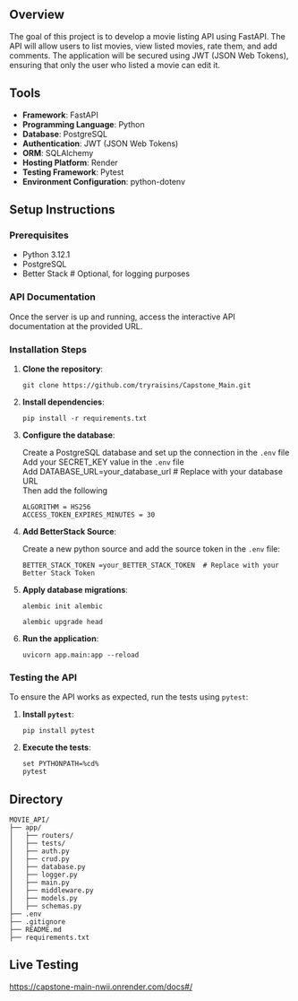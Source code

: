 ## Overview

The goal of this project is to develop a movie listing API using FastAPI. The API will allow users to list movies, view listed movies, rate them, and add comments. The application will be secured using JWT (JSON Web Tokens), ensuring that only the user who listed a movie can edit it.

## Tools

- **Framework**: FastAPI
- **Programming Language**: Python
- **Database**: PostgreSQL
- **Authentication**: JWT (JSON Web Tokens)
- **ORM**: SQLAlchemy
- **Hosting Platform**: Render
- **Testing Framework**: Pytest
- **Environment Configuration**: python-dotenv

## Setup Instructions

### Prerequisites

- Python 3.12.1
- PostgreSQL
- Better Stack # Optional, for logging purposes

### API Documentation

Once the server is up and running, access the interactive API documentation at the provided URL.

### Installation Steps

1.  **Clone the repository**:

    ```
    git clone https://github.com/tryraisins/Capstone_Main.git
    ```

2.  **Install dependencies**:

    ```
    pip install -r requirements.txt
    ```

3.  **Configure the database**:

    Create a PostgreSQL database and set up the connection in the `.env` file\
    Add your SECRET_KEY value in the `.env` file\
    Add DATABASE_URL=your_database_url # Replace with your database URL\
    Then add the following

    ```
    ALGORITHM = HS256
    ACCESS_TOKEN_EXPIRES_MINUTES = 30
    ```

4.  **Add BetterStack Source**:

    Create a new python source and add the source token in the `.env` file:

    ```
    BETTER_STACK_TOKEN =your_BETTER_STACK_TOKEN  # Replace with your Better Stack Token
    ```

5.  **Apply database migrations**:

    ```
    alembic init alembic

    alembic upgrade head
    ```

6.  **Run the application**:

    ```
    uvicorn app.main:app --reload
    ```

### Testing the API

To ensure the API works as expected, run the tests using `pytest`:

1.  **Install `pytest`**:

    ```
    pip install pytest
    ```

2.  **Execute the tests**:

    ```
    set PYTHONPATH=%cd%
    pytest
    ```

## Directory

```
MOVIE_API/
├── app/
│   ├── routers/
│   ├── tests/
│   ├── auth.py
│   ├── crud.py
│   ├── database.py
│   ├── logger.py
│   ├── main.py
│   ├── middleware.py
│   ├── models.py
│   ├── schemas.py
├── .env
├── .gitignore
├── README.md
├── requirements.txt
```

## Live Testing

https://capstone-main-nwii.onrender.com/docs#/
